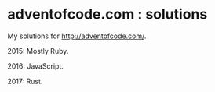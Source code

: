 # adventofcode.com : solutions
My solutions for http://adventofcode.com/.

2015: Mostly Ruby.

2016: JavaScript.

2017: Rust.
